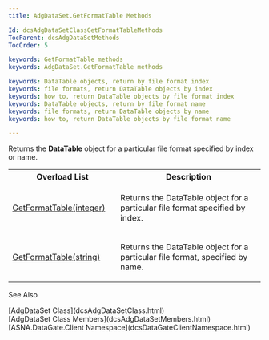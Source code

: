 ```yaml
---
title: AdgDataSet.GetFormatTable Methods

Id: dcsAdgDataSetClassGetFormatTableMethods
TocParent: dcsAdgDataSetMethods
TocOrder: 5

keywords: GetFormatTable methods
keywords: AdgDataSet.GetFormatTable methods

keywords: DataTable objects, return by file format index
keywords: file formats, return DataTable objects by index
keywords: how to, return DataTable objects by file format index
keywords: DataTable objects, return by file format name
keywords: file formats, return DataTable objects by name
keywords: how to, return DataTable objects by file format name

---
```


Returns the **DataTable** object for a particular file format specified by index or name.
<br />

<table class="dtTABLE" id="Table5" x-use-null-cells="x-use-null-cells" style="border-spacing: 0px;     x-cell-content-align: Top" cellspacing="0">
          <colgroup span="1">
            <col span="1" style="WIDTH: 20%" />
            <col span="1" style="WIDTH: 50%" />
          </colgroup>
          <tr>
            <th colspan="1" rowspan="1">
							Overload List
						</th>
            <th colspan="1" rowspan="1">
							Description</th>
          </tr>
          <tr>
            <td colspan="1" rowspan="1">

[GetFormatTable(integer)](dcsAdgDataSetClassGetFormatTableMethod.html) 
</td>
            <td colspan="1" rowspan="1">

Returns the DataTable object for a particular file format specified by index.
</td>
          </tr>
          <tr>
            <td colspan="1" rowspan="1">

[GetFormatTable(string)](dcsAdgDataSetClassGetFormatTableMethodstring.html) 
</td>
            <td colspan="1" rowspan="1">

Returns the DataTable object for a particular file format, specified by name.
</td>
          </tr>
</table>

See Also

<dl />
      [AdgDataSet Class](dcsAdgDataSetClass.html)
      <br />
      [AdgDataSet Class Members](dcsAdgDataSetMembers.html)
      <br />
      [ASNA.DataGate.Client Namespace](dcsDataGateClientNamespace.html)

